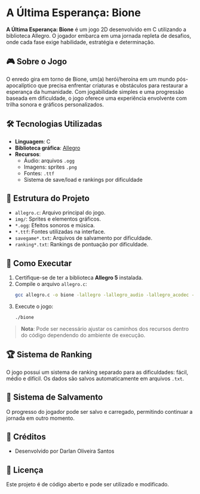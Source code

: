 # A Última Esperança: Bione

**A Última Esperança: Bione** é um jogo 2D desenvolvido em C utilizando a biblioteca Allegro. O jogador embarca em uma jornada repleta de desafios, onde cada fase exige habilidade, estratégia e determinação.

## 🎮 Sobre o Jogo

O enredo gira em torno de Bione, um(a) herói/heroína em um mundo pós-apocalíptico que precisa enfrentar criaturas e obstáculos para restaurar a esperança da humanidade. Com jogabilidade simples e uma progressão baseada em dificuldade, o jogo oferece uma experiência envolvente com trilha sonora e gráficos personalizados.

## 🛠️ Tecnologias Utilizadas

- **Linguagem**: C
- **Biblioteca gráfica**: [Allegro](https://liballeg.org/)
- **Recursos**:
  - Áudio: arquivos `.ogg`
  - Imagens: sprites `.png`
  - Fontes: `.ttf`
  - Sistema de save/load e rankings por dificuldade

## 📁 Estrutura do Projeto

- `allegro.c`: Arquivo principal do jogo.
- `img/`: Sprites e elementos gráficos.
- `*.ogg`: Efeitos sonoros e música.
- `*.ttf`: Fontes utilizadas na interface.
- `savegame*.txt`: Arquivos de salvamento por dificuldade.
- `ranking*.txt`: Rankings de pontuação por dificuldade.

## 🚀 Como Executar

1. Certifique-se de ter a biblioteca **Allegro 5** instalada.
2. Compile o arquivo `allegro.c`:
   ```bash
   gcc allegro.c -o bione -lallegro -lallegro_audio -lallegro_acodec -lallegro_font -lallegro_ttf -lallegro_image -lallegro_primitives
   ```
3. Execute o jogo:
   ```bash
   ./bione
   ```

> **Nota**: Pode ser necessário ajustar os caminhos dos recursos dentro do código dependendo do ambiente de execução.

## 🏆 Sistema de Ranking

O jogo possui um sistema de ranking separado para as dificuldades: fácil, médio e difícil. Os dados são salvos automaticamente em arquivos `.txt`.

## 💾 Sistema de Salvamento

O progresso do jogador pode ser salvo e carregado, permitindo continuar a jornada em outro momento.

## 🎨 Créditos

- Desenvolvido por Darlan Oliveira Santos

## 📄 Licença

Este projeto é de código aberto e pode ser utilizado e modificado.
